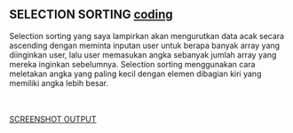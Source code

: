 ## SELECTION SORTING <a href="https://github.com/kireikireina/Tugas-ASD/blob/7d87642175cacd371288c31910f935e50f656453/Sorting/Selection%20Sorting/Selection%20Sorting%20Tugas.c">coding</a><br>
<p> Selection sorting yang saya lampirkan akan mengurutkan data acak secara ascending dengan meminta inputan user untuk berapa banyak array yang diinginkan user, lalu user memasukan angka sebanyak jumlah array yang mereka inginkan sebelumnya. Selection sorting menggunakan cara meletakan angka yang paling kecil dengan elemen dibagian kiri yang memiliki angka lebih besar. </p><br><br>
<a href="Sorting/Selection Sorting/Screenshot (25).png"> SCREENSHOT OUTPUT</a>
